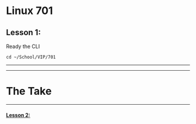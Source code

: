 # Linux 701
## Lesson 1: 

Ready the CLI

```console
cd ~/School/VIP/701
```
___


___

# The Take

___

#### [Lesson 2: ](https://github.com/inkVerb/vip/blob/master/701/Lesson-02.md)